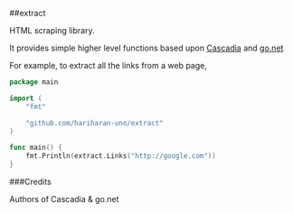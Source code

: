 ##extract

HTML scraping library.

It provides simple higher level functions based upon [Cascadia](http://code.google.com/p/cascadia) and [go.net](http://code.google.com/p/go.net)

For example, to extract all the links from a web page, 
~~~go
package main

import (
	"fmt"

	"github.com/hariharan-uno/extract"
)

func main() {
	fmt.Println(extract.Links("http://google.com"))
}
~~~

###Credits

Authors of Cascadia & go.net